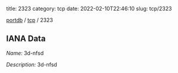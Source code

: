 title: 2323
category: tcp
date: 2022-02-10T22:46:10
slug: tcp/2323

[portdb](/) / [tcp](/category/tcp.html) / 2323


## IANA Data

_Name:_ 3d-nfsd

_Description:_ 3d-nfsd

